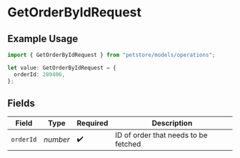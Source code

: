# GetOrderByIdRequest

## Example Usage

```typescript
import { GetOrderByIdRequest } from "petstore/models/operations";

let value: GetOrderByIdRequest = {
  orderId: 289406,
};
```

## Fields

| Field                                | Type                                 | Required                             | Description                          |
| ------------------------------------ | ------------------------------------ | ------------------------------------ | ------------------------------------ |
| `orderId`                            | *number*                             | :heavy_check_mark:                   | ID of order that needs to be fetched |